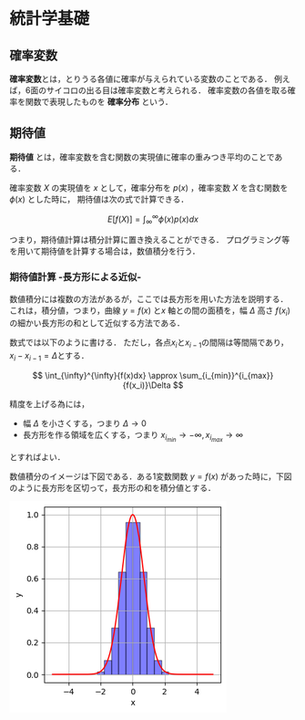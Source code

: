 # 統計学基礎

## 確率変数

**確率変数**とは，とりうる各値に確率が与えられている変数のことである．
例えば，6面のサイコロの出る目は確率変数と考えられる．
確率変数の各値を取る確率を関数で表現したものを **確率分布** という．

## 期待値

**期待値** とは，確率変数を含む関数の実現値に確率の重みつき平均のことである．

確率変数 $X$ の実現値を $x$ として，確率分布を $p(x)$ ，確率変数 $X$ を含む関数を $\phi(x)$ とした時に，
期待値は次の式で計算できる．

$$
E[f(X)] = \int_{\infty}^{\infty}{ \phi(x) p(x) dx}
$$

つまり，期待値計算は積分計算に置き換えることができる．
プログラミング等を用いて期待値を計算する場合は，数値積分を行う．

### 期待値計算 -長方形による近似-
数値積分には複数の方法があるが，ここでは長方形を用いた方法を説明する．
これは，積分値，つまり，曲線 $y=f(x)$ と$x$ 軸との間の面積を，幅 $\Delta$ 高さ $f(x_i)$ の細かい長方形の和として近似する方法である．

数式では以下のように書ける．
ただし，各点$x_{i}$と$x_{i-1}$の間隔は等間隔であり，$x_{i} - x_{i-1} = \Delta$とする．

$$
\int_{\infty}^{\infty}{f(x)dx} \approx \sum_{i_{min}}^{i_{max}}{f(x_i)}\Delta
$$

精度を上げる為には， 

* 幅 $\Delta$ を小さくする，つまり $\Delta \rightarrow 0$ 
* 長方形を作る領域を広くする，つまり $x_{i_{min}} \rightarrow -\infty, x_{i_{max}} \rightarrow \infty$ 

とすればよい．

数値積分のイメージは下図である．ある1変数関数 $y = f(x)$ があった時に，下図のように長方形を区切って，長方形の和を積分値とする．

![numerical integral](./images/numerical_integral.png)
